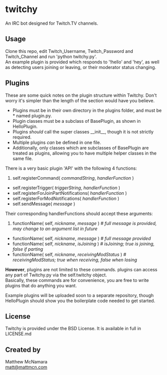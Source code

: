 twitchy
=======

An IRC bot designed for Twitch.TV channels.

Usage
-
Clone this repo, edit Twitch_Username, Twitch_Password and Twitch_Channel and run 'python twitchy.py'.  
An example plugin is provided which responds to '!hello' and 'hey', as well as detecting users joining or leaving, or their moderator status changing.

Plugins
-
These are some quick notes on the plugin structure within Twitchy. Don't worry it's simpler than the length of the section would have you believe.

* Plugins must be in their own directory in the plugins folder, and must be * named plugin.py.  
* Plugin classes must be a subclass of BasePlugin, as shown in HelloPlugin.  
* Plugins _should_ call the super classes \_\_init__, though it is not strictly required.  
* Multiple plugins _can_ be defined in one file.  
* Additionally, only classes which are subclasses of BasePlugin are treated as plugins, allowing you to have multiple helper classes in the same file.

There is a very basic plugin 'API' with the following 4 functions:

1. self.registerCommand( *commandString*, *handlerFunction* )
-  self.registerTrigger( *triggerString*, *handlerFunction* )
-  self.registerForJoinPartNotifications( *handlerFunction* )
-  self.registerForModNotifications( *handlerFunction* )
-  self.sendMessage( *message* )

Their corresponding handlerFunctions should accept these arguments:

1. functionName( self, *nickname*, *message* ) *# full message is provided, may change to an argument list in future*
-  functionName( self, *nickname*, *message* ) *# full message provided*
-  functionName( self, *nickname*, *isJoining* ) *# isJoining; true is joining, false if parting*
-  functionName( self, *nickname*, *receivingModStatus* ) *# receivingModStatus; true when receiving, false when losing*

**However**, plugins are not limited to these commands. plugins can access any part of Twitchy.py via the self.twitchy object.  
Basically, these commands are for convenience, you are free to write plugins that do anything you want.

Example plugins will be uploaded soon to a separate repository, though HelloPlugin should show you the boilerplate code needed to get started.

License
-
Twitchy is provided under the BSD License. It is available in full in LICENSE.md

Created by
-
Matthew McNamara  
matt@mattmcn.com
